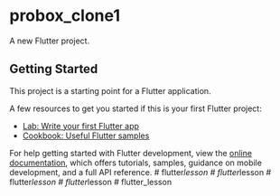 # probox_clone1

A new Flutter project.

## Getting Started

This project is a starting point for a Flutter application.

A few resources to get you started if this is your first Flutter project:

- [Lab: Write your first Flutter app](https://docs.flutter.dev/get-started/codelab)
- [Cookbook: Useful Flutter samples](https://docs.flutter.dev/cookbook)

For help getting started with Flutter development, view the
[online documentation](https://docs.flutter.dev/), which offers tutorials,
samples, guidance on mobile development, and a full API reference.
#   f l u t t e r _ l e s s o n  
 #   f l u t t e r _ l e s s o n  
 #   f l u t t e r _ l e s s o n  
 #   f l u t t e r _ l e s s o n  
 #   f l u t t e r _ l e s s o n  
 
